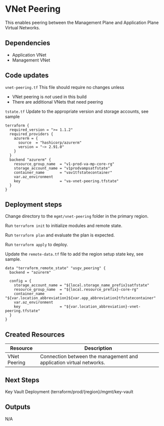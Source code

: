# VNet Peering

This enables peering between the Management Plane and Application Plane Virtual Networks.

## Dependencies

- Application VNet
- Management VNet

## Code updates

`vnet-peering.tf`
This file should require no changes unless

- VNet peering is *not* used in this build
- There are additional VNets that need peering

`tstate.tf` Update to the appropriate version and storage accounts, see sample

``` hcl
terraform {
  required_version = ">= 1.1.2"
  required_providers {
    azurerm = {
      source  = "hashicorp/azurerm"
      version = "~> 2.91.0"
    }
  }
  backend "azurerm" {
    resource_group_name  = "v1-prod-va-mp-core-rg"
    storage_account_name = "v1prodvampsatfstate"
    container_name       = "vav1tfstatecontainer"
    var.az_environment
    key                  = "va-vnet-peering.tfstate"
  }
}
```

## Deployment steps

Change directory to the `mgmt/vnet-peering` folder in the primary region.

Run `terraform init` to initialize modules and remote state.

Run `terraform plan` and evaluate the plan is expected.

Run `terraform apply` to deploy.

Update the `remote-data.tf` file to add the region setup state key, see sample.

``` hcl
data "terraform_remote_state" "usgv_peering" {
  backend = "azurerm"

  config = {
    storage_account_name = "${local.storage_name_prefix}satfstate"
    resource_group_name  = "${local.resource_prefix}-core-rg"
    container_name       = "${var.location_abbreviation}${var.app_abbreviation}tfstatecontainer"
    var.az_environment
    key                  = "${var.location_abbreviation}-vnet-peering.tfstate"
  }
}
```

## Created Resources

| Resource | Description |
|------|-------------|
| VNet Peering | Connection between the management and application virtual networks. |

## Next Steps

Key Vault Deployment (terraform/prod/{region}/mgmt/key-vault

## Outputs

N/A
